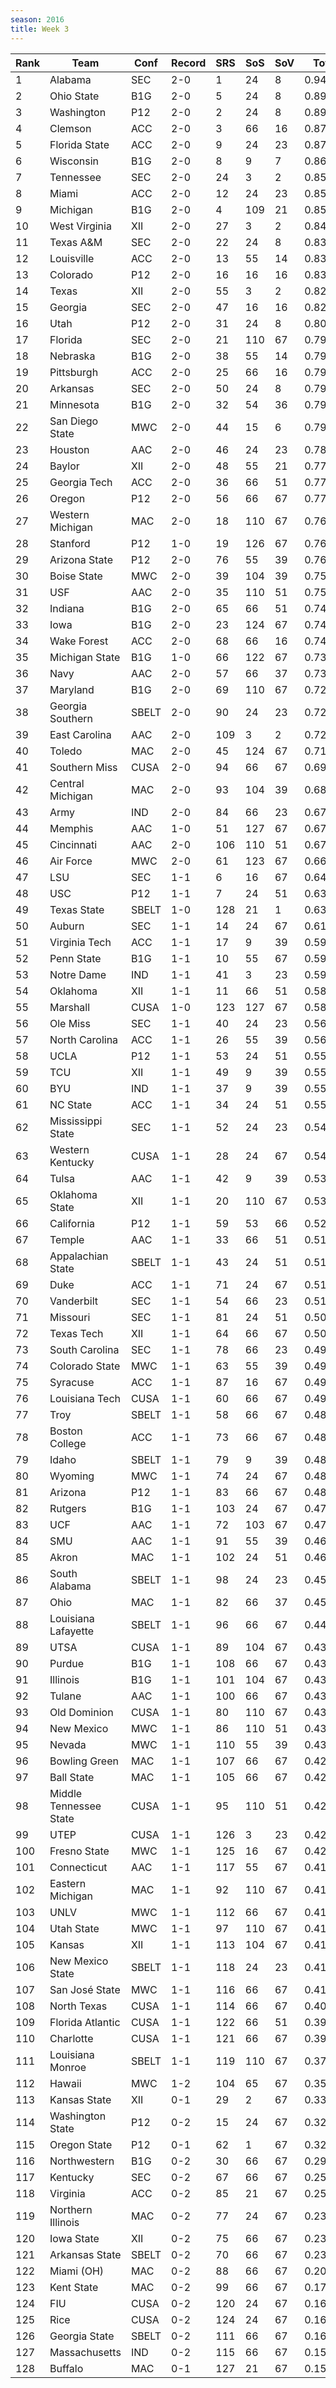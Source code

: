 ```yaml
---
season: 2016
title: Week 3
---
```

<table class="display"><thead><tr><th>Rank</th><th>Team</th><th>Conf</th><th>Record</th><th>SRS</th><th>SoS</th><th>SoV</th><th>Total</th></tr></thead><tbody>
<tr><td>1</td><td>Alabama</td><td>SEC</td><td>2-0</td><td>1</td><td>24</td><td>8</td><td>0.94688</td></tr>
<tr><td>2</td><td>Ohio State</td><td>B1G</td><td>2-0</td><td>5</td><td>24</td><td>8</td><td>0.89521</td></tr>
<tr><td>3</td><td>Washington</td><td>P12</td><td>2-0</td><td>2</td><td>24</td><td>8</td><td>0.89140</td></tr>
<tr><td>4</td><td>Clemson</td><td>ACC</td><td>2-0</td><td>3</td><td>66</td><td>16</td><td>0.87730</td></tr>
<tr><td>5</td><td>Florida State</td><td>ACC</td><td>2-0</td><td>9</td><td>24</td><td>23</td><td>0.87521</td></tr>
<tr><td>6</td><td>Wisconsin</td><td>B1G</td><td>2-0</td><td>8</td><td>9</td><td>7</td><td>0.86095</td></tr>
<tr><td>7</td><td>Tennessee</td><td>SEC</td><td>2-0</td><td>24</td><td>3</td><td>2</td><td>0.85939</td></tr>
<tr><td>8</td><td>Miami</td><td>ACC</td><td>2-0</td><td>12</td><td>24</td><td>23</td><td>0.85564</td></tr>
<tr><td>9</td><td>Michigan</td><td>B1G</td><td>2-0</td><td>4</td><td>109</td><td>21</td><td>0.85365</td></tr>
<tr><td>10</td><td>West Virginia</td><td>XII</td><td>2-0</td><td>27</td><td>3</td><td>2</td><td>0.84054</td></tr>
<tr><td>11</td><td>Texas A&M</td><td>SEC</td><td>2-0</td><td>22</td><td>24</td><td>8</td><td>0.83987</td></tr>
<tr><td>12</td><td>Louisville</td><td>ACC</td><td>2-0</td><td>13</td><td>55</td><td>14</td><td>0.83457</td></tr>
<tr><td>13</td><td>Colorado</td><td>P12</td><td>2-0</td><td>16</td><td>16</td><td>16</td><td>0.83123</td></tr>
<tr><td>14</td><td>Texas</td><td>XII</td><td>2-0</td><td>55</td><td>3</td><td>2</td><td>0.82851</td></tr>
<tr><td>15</td><td>Georgia</td><td>SEC</td><td>2-0</td><td>47</td><td>16</td><td>16</td><td>0.82631</td></tr>
<tr><td>16</td><td>Utah</td><td>P12</td><td>2-0</td><td>31</td><td>24</td><td>8</td><td>0.80636</td></tr>
<tr><td>17</td><td>Florida</td><td>SEC</td><td>2-0</td><td>21</td><td>110</td><td>67</td><td>0.79950</td></tr>
<tr><td>18</td><td>Nebraska</td><td>B1G</td><td>2-0</td><td>38</td><td>55</td><td>14</td><td>0.79850</td></tr>
<tr><td>19</td><td>Pittsburgh</td><td>ACC</td><td>2-0</td><td>25</td><td>66</td><td>16</td><td>0.79697</td></tr>
<tr><td>20</td><td>Arkansas</td><td>SEC</td><td>2-0</td><td>50</td><td>24</td><td>8</td><td>0.79645</td></tr>
<tr><td>21</td><td>Minnesota</td><td>B1G</td><td>2-0</td><td>32</td><td>54</td><td>36</td><td>0.79460</td></tr>
<tr><td>22</td><td>San Diego State</td><td>MWC</td><td>2-0</td><td>44</td><td>15</td><td>6</td><td>0.79045</td></tr>
<tr><td>23</td><td>Houston</td><td>AAC</td><td>2-0</td><td>46</td><td>24</td><td>23</td><td>0.78954</td></tr>
<tr><td>24</td><td>Baylor</td><td>XII</td><td>2-0</td><td>48</td><td>55</td><td>21</td><td>0.77899</td></tr>
<tr><td>25</td><td>Georgia Tech</td><td>ACC</td><td>2-0</td><td>36</td><td>66</td><td>51</td><td>0.77704</td></tr>
<tr><td>26</td><td>Oregon</td><td>P12</td><td>2-0</td><td>56</td><td>66</td><td>67</td><td>0.77286</td></tr>
<tr><td>27</td><td>Western Michigan</td><td>MAC</td><td>2-0</td><td>18</td><td>110</td><td>67</td><td>0.76544</td></tr>
<tr><td>28</td><td>Stanford</td><td>P12</td><td>1-0</td><td>19</td><td>126</td><td>67</td><td>0.76232</td></tr>
<tr><td>29</td><td>Arizona State</td><td>P12</td><td>2-0</td><td>76</td><td>55</td><td>39</td><td>0.76093</td></tr>
<tr><td>30</td><td>Boise State</td><td>MWC</td><td>2-0</td><td>39</td><td>104</td><td>39</td><td>0.75955</td></tr>
<tr><td>31</td><td>USF</td><td>AAC</td><td>2-0</td><td>35</td><td>110</td><td>51</td><td>0.75335</td></tr>
<tr><td>32</td><td>Indiana</td><td>B1G</td><td>2-0</td><td>65</td><td>66</td><td>51</td><td>0.74797</td></tr>
<tr><td>33</td><td>Iowa</td><td>B1G</td><td>2-0</td><td>23</td><td>124</td><td>67</td><td>0.74494</td></tr>
<tr><td>34</td><td>Wake Forest</td><td>ACC</td><td>2-0</td><td>68</td><td>66</td><td>16</td><td>0.74058</td></tr>
<tr><td>35</td><td>Michigan State</td><td>B1G</td><td>1-0</td><td>66</td><td>122</td><td>67</td><td>0.73847</td></tr>
<tr><td>36</td><td>Navy</td><td>AAC</td><td>2-0</td><td>57</td><td>66</td><td>37</td><td>0.73013</td></tr>
<tr><td>37</td><td>Maryland</td><td>B1G</td><td>2-0</td><td>69</td><td>110</td><td>67</td><td>0.72941</td></tr>
<tr><td>38</td><td>Georgia Southern</td><td>SBELT</td><td>2-0</td><td>90</td><td>24</td><td>23</td><td>0.72322</td></tr>
<tr><td>39</td><td>East Carolina</td><td>AAC</td><td>2-0</td><td>109</td><td>3</td><td>2</td><td>0.72165</td></tr>
<tr><td>40</td><td>Toledo</td><td>MAC</td><td>2-0</td><td>45</td><td>124</td><td>67</td><td>0.71302</td></tr>
<tr><td>41</td><td>Southern Miss</td><td>CUSA</td><td>2-0</td><td>94</td><td>66</td><td>67</td><td>0.69749</td></tr>
<tr><td>42</td><td>Central Michigan</td><td>MAC</td><td>2-0</td><td>93</td><td>104</td><td>39</td><td>0.68063</td></tr>
<tr><td>43</td><td>Army</td><td>IND</td><td>2-0</td><td>84</td><td>66</td><td>23</td><td>0.67809</td></tr>
<tr><td>44</td><td>Memphis</td><td>AAC</td><td>1-0</td><td>51</td><td>127</td><td>67</td><td>0.67290</td></tr>
<tr><td>45</td><td>Cincinnati</td><td>AAC</td><td>2-0</td><td>106</td><td>110</td><td>51</td><td>0.67171</td></tr>
<tr><td>46</td><td>Air Force</td><td>MWC</td><td>2-0</td><td>61</td><td>123</td><td>67</td><td>0.66074</td></tr>
<tr><td>47</td><td>LSU</td><td>SEC</td><td>1-1</td><td>6</td><td>16</td><td>67</td><td>0.64838</td></tr>
<tr><td>48</td><td>USC</td><td>P12</td><td>1-1</td><td>7</td><td>24</td><td>51</td><td>0.63530</td></tr>
<tr><td>49</td><td>Texas State</td><td>SBELT</td><td>1-0</td><td>128</td><td>21</td><td>1</td><td>0.63275</td></tr>
<tr><td>50</td><td>Auburn</td><td>SEC</td><td>1-1</td><td>14</td><td>24</td><td>67</td><td>0.61596</td></tr>
<tr><td>51</td><td>Virginia Tech</td><td>ACC</td><td>1-1</td><td>17</td><td>9</td><td>39</td><td>0.59889</td></tr>
<tr><td>52</td><td>Penn State</td><td>B1G</td><td>1-1</td><td>10</td><td>55</td><td>67</td><td>0.59599</td></tr>
<tr><td>53</td><td>Notre Dame</td><td>IND</td><td>1-1</td><td>41</td><td>3</td><td>23</td><td>0.59331</td></tr>
<tr><td>54</td><td>Oklahoma</td><td>XII</td><td>1-1</td><td>11</td><td>66</td><td>51</td><td>0.58773</td></tr>
<tr><td>55</td><td>Marshall</td><td>CUSA</td><td>1-0</td><td>123</td><td>127</td><td>67</td><td>0.58105</td></tr>
<tr><td>56</td><td>Ole Miss</td><td>SEC</td><td>1-1</td><td>40</td><td>24</td><td>23</td><td>0.56781</td></tr>
<tr><td>57</td><td>North Carolina</td><td>ACC</td><td>1-1</td><td>26</td><td>55</td><td>39</td><td>0.56067</td></tr>
<tr><td>58</td><td>UCLA</td><td>P12</td><td>1-1</td><td>53</td><td>24</td><td>51</td><td>0.55756</td></tr>
<tr><td>59</td><td>TCU</td><td>XII</td><td>1-1</td><td>49</td><td>9</td><td>39</td><td>0.55718</td></tr>
<tr><td>60</td><td>BYU</td><td>IND</td><td>1-1</td><td>37</td><td>9</td><td>39</td><td>0.55583</td></tr>
<tr><td>61</td><td>NC State</td><td>ACC</td><td>1-1</td><td>34</td><td>24</td><td>51</td><td>0.55452</td></tr>
<tr><td>62</td><td>Mississippi State</td><td>SEC</td><td>1-1</td><td>52</td><td>24</td><td>23</td><td>0.54271</td></tr>
<tr><td>63</td><td>Western Kentucky</td><td>CUSA</td><td>1-1</td><td>28</td><td>24</td><td>67</td><td>0.54065</td></tr>
<tr><td>64</td><td>Tulsa</td><td>AAC</td><td>1-1</td><td>42</td><td>9</td><td>39</td><td>0.53828</td></tr>
<tr><td>65</td><td>Oklahoma State</td><td>XII</td><td>1-1</td><td>20</td><td>110</td><td>67</td><td>0.53175</td></tr>
<tr><td>66</td><td>California</td><td>P12</td><td>1-1</td><td>59</td><td>53</td><td>66</td><td>0.52478</td></tr>
<tr><td>67</td><td>Temple</td><td>AAC</td><td>1-1</td><td>33</td><td>66</td><td>51</td><td>0.51986</td></tr>
<tr><td>68</td><td>Appalachian State</td><td>SBELT</td><td>1-1</td><td>43</td><td>24</td><td>51</td><td>0.51697</td></tr>
<tr><td>69</td><td>Duke</td><td>ACC</td><td>1-1</td><td>71</td><td>24</td><td>67</td><td>0.51640</td></tr>
<tr><td>70</td><td>Vanderbilt</td><td>SEC</td><td>1-1</td><td>54</td><td>66</td><td>23</td><td>0.51171</td></tr>
<tr><td>71</td><td>Missouri</td><td>SEC</td><td>1-1</td><td>81</td><td>24</td><td>51</td><td>0.50831</td></tr>
<tr><td>72</td><td>Texas Tech</td><td>XII</td><td>1-1</td><td>64</td><td>66</td><td>67</td><td>0.50430</td></tr>
<tr><td>73</td><td>South Carolina</td><td>SEC</td><td>1-1</td><td>78</td><td>66</td><td>23</td><td>0.49851</td></tr>
<tr><td>74</td><td>Colorado State</td><td>MWC</td><td>1-1</td><td>63</td><td>55</td><td>39</td><td>0.49555</td></tr>
<tr><td>75</td><td>Syracuse</td><td>ACC</td><td>1-1</td><td>87</td><td>16</td><td>67</td><td>0.49213</td></tr>
<tr><td>76</td><td>Louisiana Tech</td><td>CUSA</td><td>1-1</td><td>60</td><td>66</td><td>67</td><td>0.49097</td></tr>
<tr><td>77</td><td>Troy</td><td>SBELT</td><td>1-1</td><td>58</td><td>66</td><td>67</td><td>0.48505</td></tr>
<tr><td>78</td><td>Boston College</td><td>ACC</td><td>1-1</td><td>73</td><td>66</td><td>67</td><td>0.48487</td></tr>
<tr><td>79</td><td>Idaho</td><td>SBELT</td><td>1-1</td><td>79</td><td>9</td><td>39</td><td>0.48317</td></tr>
<tr><td>80</td><td>Wyoming</td><td>MWC</td><td>1-1</td><td>74</td><td>24</td><td>67</td><td>0.48314</td></tr>
<tr><td>81</td><td>Arizona</td><td>P12</td><td>1-1</td><td>83</td><td>66</td><td>67</td><td>0.48030</td></tr>
<tr><td>82</td><td>Rutgers</td><td>B1G</td><td>1-1</td><td>103</td><td>24</td><td>67</td><td>0.47463</td></tr>
<tr><td>83</td><td>UCF</td><td>AAC</td><td>1-1</td><td>72</td><td>103</td><td>67</td><td>0.47372</td></tr>
<tr><td>84</td><td>SMU</td><td>AAC</td><td>1-1</td><td>91</td><td>55</td><td>39</td><td>0.46483</td></tr>
<tr><td>85</td><td>Akron</td><td>MAC</td><td>1-1</td><td>102</td><td>24</td><td>51</td><td>0.46019</td></tr>
<tr><td>86</td><td>South Alabama</td><td>SBELT</td><td>1-1</td><td>98</td><td>24</td><td>23</td><td>0.45879</td></tr>
<tr><td>87</td><td>Ohio</td><td>MAC</td><td>1-1</td><td>82</td><td>66</td><td>37</td><td>0.45836</td></tr>
<tr><td>88</td><td>Louisiana Lafayette</td><td>SBELT</td><td>1-1</td><td>96</td><td>66</td><td>67</td><td>0.44259</td></tr>
<tr><td>89</td><td>UTSA</td><td>CUSA</td><td>1-1</td><td>89</td><td>104</td><td>67</td><td>0.43769</td></tr>
<tr><td>90</td><td>Purdue</td><td>B1G</td><td>1-1</td><td>108</td><td>66</td><td>67</td><td>0.43702</td></tr>
<tr><td>91</td><td>Illinois</td><td>B1G</td><td>1-1</td><td>101</td><td>104</td><td>67</td><td>0.43600</td></tr>
<tr><td>92</td><td>Tulane</td><td>AAC</td><td>1-1</td><td>100</td><td>66</td><td>67</td><td>0.43420</td></tr>
<tr><td>93</td><td>Old Dominion</td><td>CUSA</td><td>1-1</td><td>80</td><td>110</td><td>67</td><td>0.43411</td></tr>
<tr><td>94</td><td>New Mexico</td><td>MWC</td><td>1-1</td><td>86</td><td>110</td><td>51</td><td>0.43171</td></tr>
<tr><td>95</td><td>Nevada</td><td>MWC</td><td>1-1</td><td>110</td><td>55</td><td>39</td><td>0.43107</td></tr>
<tr><td>96</td><td>Bowling Green</td><td>MAC</td><td>1-1</td><td>107</td><td>66</td><td>67</td><td>0.42691</td></tr>
<tr><td>97</td><td>Ball State</td><td>MAC</td><td>1-1</td><td>105</td><td>66</td><td>67</td><td>0.42668</td></tr>
<tr><td>98</td><td>Middle Tennessee State</td><td>CUSA</td><td>1-1</td><td>95</td><td>110</td><td>51</td><td>0.42383</td></tr>
<tr><td>99</td><td>UTEP</td><td>CUSA</td><td>1-1</td><td>126</td><td>3</td><td>23</td><td>0.42363</td></tr>
<tr><td>100</td><td>Fresno State</td><td>MWC</td><td>1-1</td><td>125</td><td>16</td><td>67</td><td>0.42297</td></tr>
<tr><td>101</td><td>Connecticut</td><td>AAC</td><td>1-1</td><td>117</td><td>55</td><td>67</td><td>0.41953</td></tr>
<tr><td>102</td><td>Eastern Michigan</td><td>MAC</td><td>1-1</td><td>92</td><td>110</td><td>67</td><td>0.41643</td></tr>
<tr><td>103</td><td>UNLV</td><td>MWC</td><td>1-1</td><td>112</td><td>66</td><td>67</td><td>0.41343</td></tr>
<tr><td>104</td><td>Utah State</td><td>MWC</td><td>1-1</td><td>97</td><td>110</td><td>67</td><td>0.41324</td></tr>
<tr><td>105</td><td>Kansas</td><td>XII</td><td>1-1</td><td>113</td><td>104</td><td>67</td><td>0.41162</td></tr>
<tr><td>106</td><td>New Mexico State</td><td>SBELT</td><td>1-1</td><td>118</td><td>24</td><td>23</td><td>0.41110</td></tr>
<tr><td>107</td><td>San José State</td><td>MWC</td><td>1-1</td><td>116</td><td>66</td><td>67</td><td>0.41090</td></tr>
<tr><td>108</td><td>North Texas</td><td>CUSA</td><td>1-1</td><td>114</td><td>66</td><td>67</td><td>0.40600</td></tr>
<tr><td>109</td><td>Florida Atlantic</td><td>CUSA</td><td>1-1</td><td>122</td><td>66</td><td>51</td><td>0.39867</td></tr>
<tr><td>110</td><td>Charlotte</td><td>CUSA</td><td>1-1</td><td>121</td><td>66</td><td>67</td><td>0.39212</td></tr>
<tr><td>111</td><td>Louisiana Monroe</td><td>SBELT</td><td>1-1</td><td>119</td><td>110</td><td>67</td><td>0.37106</td></tr>
<tr><td>112</td><td>Hawaii</td><td>MWC</td><td>1-2</td><td>104</td><td>65</td><td>67</td><td>0.35313</td></tr>
<tr><td>113</td><td>Kansas State</td><td>XII</td><td>0-1</td><td>29</td><td>2</td><td>67</td><td>0.33705</td></tr>
<tr><td>114</td><td>Washington State</td><td>P12</td><td>0-2</td><td>15</td><td>24</td><td>67</td><td>0.32500</td></tr>
<tr><td>115</td><td>Oregon State</td><td>P12</td><td>0-1</td><td>62</td><td>1</td><td>67</td><td>0.32191</td></tr>
<tr><td>116</td><td>Northwestern</td><td>B1G</td><td>0-2</td><td>30</td><td>66</td><td>67</td><td>0.29009</td></tr>
<tr><td>117</td><td>Kentucky</td><td>SEC</td><td>0-2</td><td>67</td><td>66</td><td>67</td><td>0.25544</td></tr>
<tr><td>118</td><td>Virginia</td><td>ACC</td><td>0-2</td><td>85</td><td>21</td><td>67</td><td>0.25387</td></tr>
<tr><td>119</td><td>Northern Illinois</td><td>MAC</td><td>0-2</td><td>77</td><td>24</td><td>67</td><td>0.23831</td></tr>
<tr><td>120</td><td>Iowa State</td><td>XII</td><td>0-2</td><td>75</td><td>66</td><td>67</td><td>0.23615</td></tr>
<tr><td>121</td><td>Arkansas State</td><td>SBELT</td><td>0-2</td><td>70</td><td>66</td><td>67</td><td>0.23198</td></tr>
<tr><td>122</td><td>Miami (OH)</td><td>MAC</td><td>0-2</td><td>88</td><td>66</td><td>67</td><td>0.20201</td></tr>
<tr><td>123</td><td>Kent State</td><td>MAC</td><td>0-2</td><td>99</td><td>66</td><td>67</td><td>0.17911</td></tr>
<tr><td>124</td><td>FIU</td><td>CUSA</td><td>0-2</td><td>120</td><td>24</td><td>67</td><td>0.16784</td></tr>
<tr><td>125</td><td>Rice</td><td>CUSA</td><td>0-2</td><td>124</td><td>24</td><td>67</td><td>0.16543</td></tr>
<tr><td>126</td><td>Georgia State</td><td>SBELT</td><td>0-2</td><td>111</td><td>66</td><td>67</td><td>0.16099</td></tr>
<tr><td>127</td><td>Massachusetts</td><td>IND</td><td>0-2</td><td>115</td><td>66</td><td>67</td><td>0.15524</td></tr>
<tr><td>128</td><td>Buffalo</td><td>MAC</td><td>0-1</td><td>127</td><td>21</td><td>67</td><td>0.15489</td></tr>
</tbody></table>
